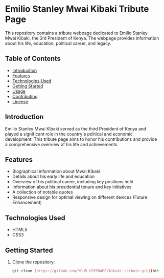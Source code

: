 # Emilio Stanley Mwai Kibaki Tribute Page

This repository contains a tribute webpage dedicated to Emilio Stanley Mwai Kibaki, the 3rd President of Kenya. The webpage provides information about his life, education, political career, and legacy.

## Table of Contents

- [Introduction](#introduction)
- [Features](#features)
- [Technologies Used](#technologies-used)
- [Getting Started](#getting-started)
- [Usage](#usage)
- [Contributing](#contributing)
- [License](#license)

## Introduction

Emilio Stanley Mwai Kibaki served as the third President of Kenya and played a significant role in the country's political and economic development. This tribute page aims to honor his contributions and provide a comprehensive overview of his life and achievements.

## Features

- Biographical information about Mwai Kibaki
- Details about his early life and education
- Overview of his political career, including key positions held
- Information about his presidential tenure and key initiatives
- A collection of notable quotes
- Responsive design for optimal viewing on different devices (Future Enhancement)

## Technologies Used

- HTML5
- CSS3

## Getting Started

1. Clone the repository:
   ```bash
   git clone [https://github.com/YOUR_USERNAME/kibaki-tribute.git](https://www.google.com/search?q=https://github.com/YOUR_USERNAME/kibaki-tribute.git)  # Replace with your repo URL
